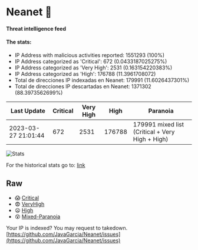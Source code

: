 # Neanet :hocho:
#### Threat intelligence feed
#### The stats:

- IP Address with malicious activities reported: 1551293 (100%)
- IP Address categorized as 'Critical':  672 (0.0433187025275%)
- IP Address categorized as 'Very High':  2531 (0.163154220383%)
- IP Address categorized as 'High':  176788 (11.3961708072)
- Total de direcciones IP indexadas en Neanet:  179991 (11.6026437301%)
- Total de direcciones IP descartadas en Neanet:  1371302 (88.3973562699%)

| Last Update | Critical | Very High | High | Paranoia |
| --- | --- | --- | --- | --- |
| 2023-03-27 21:01:44 | 672 | 2531 | 176788 | 179991 mixed list (Critical + Very High + High)|

![Stats](https://docs.google.com/spreadsheets/d/e/2PACX-1vSnaNMIXVabIpDJjufMlzH7poXnshF3mgd8Is1g9ytUEzVsP5my4Trn8f-xkoLLQ38xpL3HtmUexLo6/pubchart?oid=501124687&format=image)

For the historical stats go to: [link](/stats.csv)
## Raw
- :scream: [Critical](https://raw.githubusercontent.com/JavaGarcia/Neanet/master/blacklists/neanet_critical.txt)
- :fearful: [VeryHigh](https://raw.githubusercontent.com/JavaGarcia/Neanet/master/blacklists/neanet_veryHigh.txtt)
- :frowning: [High](https://raw.githubusercontent.com/JavaGarcia/Neanet/master/blacklists/neanet_high.txt)
- :dizzy_face: [Mixed-Paranoia](https://raw.githubusercontent.com/JavaGarcia/Neanet/master/blacklists/neanet_all.txt)


Your IP is indexed? You may request to takedown. [https://github.com/JavaGarcia/Neanet/issues](https://github.com/JavaGarcia/Neanet/issues)
























































































































































































































































































































































































































































































































































































































































































































































































































































































































































































































































































































































































































































































































































































































































































































































































































































































































































































































































































































































































































































































































































































































































































































































































































































































































































































































































































































































































































































































































































































































































































































































































































































































































































































































































































































































































































































































































































































































































































































































































































































































































































































































































































































































































































































































































































































































































































































































































































































































































































































































































































































































































































































































































































































































































































































































































































































































































































































































































































































































































































































































































































































































































































































































































































































































































































































































































































































































































































































































































































































































































































































































































































































































































































































































































































































































































































































































































































































































































































































































































































































































































































































































































































































































































































































































































































































































































































































































































































































































































































































































































































































































































































































































































































































































































































































































































































































































































































































































































































































































































































































































































































































































































































































































































